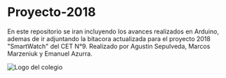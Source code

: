 # Proyecto-2018

En este repositorio se iran incluyendo los avances realizados en Arduino, ademas de ir adjuntando la bitacora actualizada para el proyecto 2018 "SmartWatch" del CET N°9. Realizado por Agustin Sepulveda, Marcos Marzeniuk y Emanuel Azurra.

![Logo del colegio](http://3.bp.blogspot.com/_1QVRRCMwDYw/TUyHbF4sxtI/AAAAAAAAAAw/FjpWd0fhaJE/s1600/esc2.JPG)
<p align="center">
  <img http://3.bp.blogspot.com/_1QVRRCMwDYw/TUyHbF4sxtI/AAAAAAAAAAw/FjpWd0fhaJE/s1600/esc2.JPG/>
</p>

